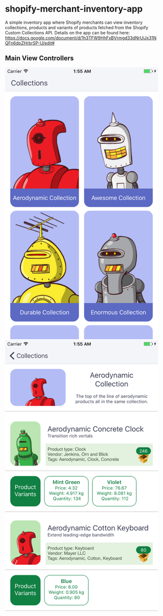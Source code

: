 # shopify-merchant-inventory-app

A simple inventory app where Shopify merchants can view inventory collections, products and variants of products fetched from the Shopify Custom Collections API. Details on the app can be found here: https://docs.google.com/document/d/1h3TFW9HhFxBVrmgd33dNrUiJx31NQFn6dpZHrbrSP-U/edit#

## Main View Controllers

![Collections View Controller](/Screenshots/collections.png "Custom Collections List Page")
![Collection Details Controller](/Screenshots/collection_details_1.png "Collection Details Page")
